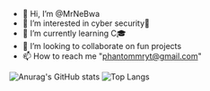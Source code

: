 - 👋 Hi, I’m @MrNeBwa
- 👀 I’m interested in cyber security🔐
- 🌱 I’m currently learning C🎓
- 💞️ I’m looking to collaborate on fun projects
- 📫 How to reach me "phantommryt@gmail.com"

<!---
MrNeBwa/MrNeBwa is a ✨ special ✨ repository because its `README.md` (this file) appears on your GitHub profile.
You can click the Preview link to take a look at your changes.
--->
![Anurag's GitHub stats](https://github-readme-stats.vercel.app/api?username=MrNeBwa&show_icons=true&theme=radical)
![Top Langs](https://github-readme-stats.vercel.app/api/top-langs/?username=MrNeBwa&size_weight=0.4&count_weight=0.4)
